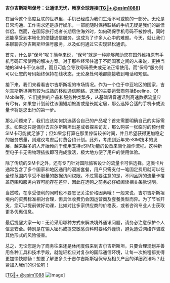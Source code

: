 **吉尔吉斯斯坦保号：让通讯无忧，畅享全球连接[[TG💪+ @esim1088](https://t.me/s/esim1088)]**

在当今这个高度互联的世界里，手机已经成为我们生活不可或缺的一部分。无论是日常沟通、工作需求还是旅行娱乐，一部能随时保持联络的手机无疑是我们的最佳伴侣。然而，在国际旅行或者长期居住海外时，如何确保手机号码不被停机，同时还能享受到本地化的便捷通信服务，这成为了许多人心中的难题。今天，就让我们来聊聊吉尔吉斯斯坦保号服务，以及如何通过它实现轻松通讯。

首先，什么是“保号”呢？简单来说，“保号”就是一种能够帮助您在国外维持原有手机号码正常使用的解决方案。对于那些经常往返于不同国家之间的人来说，更换当地的SIM卡不仅麻烦，而且可能会导致号码丢失或无法正常使用。而“保号”服务则可以让您的号码始终保持在线状态，无论身处何地都能接收到电话和短信。

接下来，我们来看看吉尔吉斯斯坦的市场情况。作为一个位于中亚地区的国家，吉尔吉斯斯坦拥有较为成熟的移动通信网络。这里的主要运营商包括Beeline、O! Mobile等，它们提供的产品和服务种类繁多，从基础语音通话到高速数据流量应有尽有。如果您计划前往该国短期旅游或是长期定居，那么选择合适的手机卡或流量卡将是您出行的第一步。

那么问题来了，我们应该如何挑选适合自己的产品呢？首先需要明确自己的实际需求。如果您只是偶尔去吉尔斯斯坦出差或者探亲访友，那么购买一张临时的预付费SIM卡可能就足够了；但如果您打算在那里停留较长时间，并且希望获得更加稳定的服务质量，则建议考虑后付费合约计划。此外，考虑到近年来eSIM技术的发展，越来越多的人开始倾向于使用支持eSIM功能的设备来简化操作流程。这种新型电子卡无需物理插拔即可完成激活，极大地方便了用户的使用体验。

除了传统的SIM卡之外，还有专门针对国际旅客设计的流量卡可供选择。这类卡片通常包含了多个国家和地区通用的漫游套餐，用户只需支付一笔固定费用就可以在全球范围内享受不限量的数据访问权限。不过需要注意的是，不同品牌的流量卡覆盖范围和服务内容可能存在差异，因此在选购之前务必仔细阅读相关条款说明。

当然啦，在享受便利的同时也不要忘记关注价格因素哦！一般来说，吉尔吉斯斯坦境内的资费标准相对合理，但具体收费仍会因运营商及套餐类型而异。为了节省开支，您可以提前做好功课，比如对比多家供应商的价格表，或者咨询专业人士获取更多优惠信息。

最后提醒大家一句：无论采用哪种方式来解决境外通讯问题，请务必注意保护个人信息安全。特别是在输入密码或提交敏感资料时要格外谨慎，避免遭受网络诈骗或其他形式的风险侵害。

总之，无论您是为了商务往来还是休闲度假来到吉尔吉斯斯坦，只要合理规划并善用各种工具和技术手段，就能轻松应对复杂的国际通信环境，让每一次旅程都变得更加愉快顺畅！想要了解更多关于吉尔吉斯斯坦保号及相关产品的详细资讯吗？赶紧加入我们的讨论吧！

[[TG💪+ @esim1088](https://t.me/s/esim1088) ![Image](https://i.postimg.cc/4NQfJmqS/Snipaste-2025-05-13-00-14-12.png)]